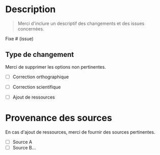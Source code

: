 # Description

> Merci d'inclure un descriptif des changements et des issues concernées.

Fixe # (issue)

## Type de changement

Merci de supprimer les options non pertinentes.

- [ ] Correction orthographique
- [ ] Correction scientifique
- [ ] Ajout de ressources


# Provenance des sources

En cas d'ajout de ressources, merci de fournir des sources pertinentes.

- [ ] Source A
- [ ] Source B...